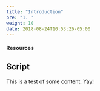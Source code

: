 ```yaml
---
title: "Introduction"
pre: "1. "
weight: 10
date: 2018-08-24T10:53:26-05:00
---
```


#### Resources

## Script

This is a test of some content. Yay!
